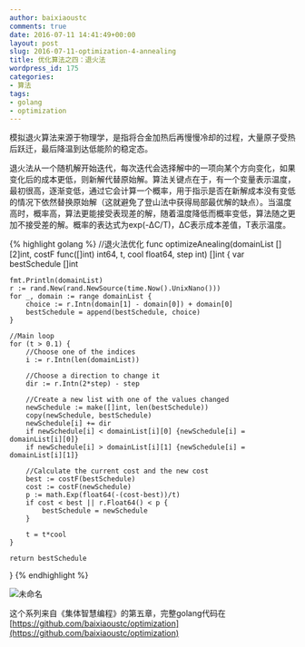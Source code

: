 ```yaml
---
author: baixiaoustc
comments: true
date: 2016-07-11 14:41:49+00:00
layout: post
slug: 2016-07-11-optimization-4-annealing
title: 优化算法之四：退火法
wordpress_id: 175
categories:
- 算法
tags:
- golang
- optimization
---
```


模拟退火算法来源于物理学，是指将合金加热后再慢慢冷却的过程，大量原子受热后跃迁，最后降温到达低能阶的稳定态。

退火法从一个随机解开始迭代，每次迭代会选择解中的一项向某个方向变化，如果变化后的成本更低，则新解代替原始解。算法关键点在于，有一个变量表示温度，最初很高，逐渐变低，通过它会计算一个概率，用于指示是否在新解成本没有变低的情况下依然替换原始解（这就避免了登山法中获得局部最优解的缺点）。当温度高时，概率高，算法更能接受表现差的解，随着温度降低而概率变低，算法随之更加不接受差的解。概率的表达式为exp(-ΔC/T)，ΔC表示成本差值，T表示温度。

{% highlight golang %}
//退火法优化
func optimizeAnealing(domainList [][2]int, costF func([]int) int64, t, cool float64, step int) []int {
	var bestSchedule []int
    
	fmt.Println(domainList)
	r := rand.New(rand.NewSource(time.Now().UnixNano()))
	for _, domain := range domainList {
		choice := r.Intn(domain[1] - domain[0]) + domain[0]
		bestSchedule = append(bestSchedule, choice)
	}
    
	//Main loop
	for (t > 0.1) {
		//Choose one of the indices
		i := r.Intn(len(domainList))
    
		//Choose a direction to change it
		dir := r.Intn(2*step) - step
    
		//Create a new list with one of the values changed
		newSchedule := make([]int, len(bestSchedule))
		copy(newSchedule, bestSchedule)
		newSchedule[i] += dir
		if newSchedule[i] < domainList[i][0] {newSchedule[i] = domainList[i][0]}
		if newSchedule[i] > domainList[i][1] {newSchedule[i] = domainList[i][1]}
    
		//Calculate the current cost and the new cost
		best := costF(bestSchedule)
		cost := costF(newSchedule)
		p := math.Exp(float64(-(cost-best))/t)
		if cost < best || r.Float64() < p {
			bestSchedule = newSchedule
		}
    
		t = t*cool
	}
    
	return bestSchedule
}
{% endhighlight %}


![未命名](http://baixiaoustc.github.io/wordpress/wp-content/uploads/2016/07/未命名-3.png)

这个系列来自《集体智慧编程》的第五章，完整golang代码在[https://github.com/baixiaoustc/optimization](https://github.com/baixiaoustc/optimization)
